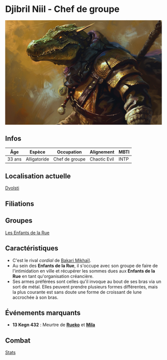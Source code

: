 # Djibril Niil - Chef de groupe
![Djibril Niil](../../../_images/djibril.webp)

## Infos 

| Âge | Espèce | Occupation | Alignement | MBTI |
| --- | ------ | ---------- | ---------- | ---- |
| 33 ans | Alligatoride | Chef de groupe | Chaotic Evil | INTP |

## Localisation actuelle
[Dvolsti](../../VILLES/Dvolsti.md)

## Filiations

## Groupes 
[Les Enfants de la Rue](./_Organisation.md)

## Caractéristiques
* C'est le rival *cordial* de [Bakari Mikhaïl](./Bakari_Mikhail.md).
* Au sein des **Enfants de la Rue**, il s'occupe avec son groupe de faire de l'intimidation en ville et récupérer les sommes dues aux **Enfants de la Rue** en tant qu'organisation créancière.
* Ses armes préférées sont celles qu'il invoque au bout de ses bras via un sort de métal. Elles peuvent prendre plusieurs formes différentes, mais la plus courante est sans doute une forme de croissant de lune accrochée à son bras.

## Événements marquants
* **13 Kegn 432** : Meurtre de [**Rueko**](../DVOLSTI/Rueko.md) et [**Mila**](../DVOLSTI/Mila.md)

## Combat
[Stats](../../../STAT_BLOCKS/PERSONNAGES/DjibrilNiil.md)

